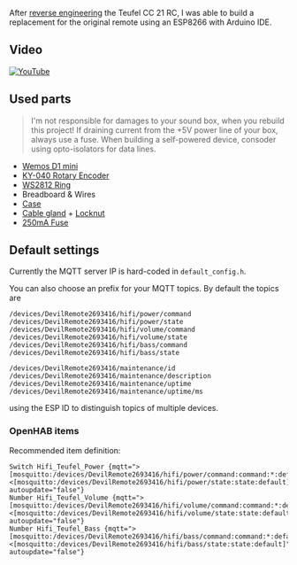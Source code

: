 After [reverse engineering](https://github.com/dersimn/Teufel-CC-21-RC-Reverse-Engineering) the Teufel CC 21 RC, I was able to build a replacement for the original remote using an ESP8266 with Arduino IDE.

## Video

[![YouTube](http://img.youtube.com/vi/U_jX7Qgj51E/0.jpg)](https://www.youtube.com/watch?v=U_jX7Qgj51E)

## Used parts

> I'm not responsible for damages to your sound box, when you rebuild this project!
> If draining current from the +5V power line of your box, always use a fuse.
> When building a self-powered device, consoder using opto-isolators for data lines.

- [Wemos D1 mini](http://www.ebay.de/itm/D1-Mini-NodeMCU-Lua-ESP8266-ESP-12-WeMos-D1-Mini-WIFI-4M-Bytes-Module/381524981999?ssPageName=STRK%3AMEBIDX%3AIT&_trksid=p2057872.m2749.l2649)
- [KY-040 Rotary Encoder](http://www.ebay.de/itm/5X-Drehgeber-Modul-Brick-Sensorentwicklungs-KY-040-fuer-Arduino-Kompatibel-DE/282229922649?ssPageName=STRK%3AMEBIDX%3AIT&_trksid=p2057872.m2749.l2649)
- [WS2812 Ring](http://www.ebay.de/itm/LED-Ring-12-x-5050-RGB-LEDs-WS2812-integrierter-Treiber-NeoPixel-kompatibel/282280571725?ssPageName=STRK%3AMEBIDX%3AIT&_trksid=p2057872.m2749.l2649)
- Breadboard & Wires
- [Case](https://www.conrad.de/de/modul-gehaeuse-74-x-50-x-28-abs-schwarz-axxatronic-rx2010s-1-st-1279534.html)
- [Cable gland](https://www.conrad.de/de/kabelverschraubung-m12-polyamid-schwarz-wiska-eskv-m12-ral-9005-1-st-532220.html) + [Locknut](https://www.conrad.de/de/gegenmutter-m12-polyamid-schwarz-wiska-emug-m12-ral-9005-1-st-532271.html)
- [250mA Fuse](https://www.conrad.de/de/picofuse-kleinstsicherung-axial-bedrahtet-rund-250-ma-125-v-flink-f-eska-823611-1-st-529666.html)

## Default settings

Currently the MQTT server IP is hard-coded in `default_config.h`.

You can also choose an prefix for your MQTT topics. By default the topics are

	/devices/DevilRemote2693416/hifi/power/command 
	/devices/DevilRemote2693416/hifi/power/state 
	/devices/DevilRemote2693416/hifi/volume/command 
	/devices/DevilRemote2693416/hifi/volume/state 
	/devices/DevilRemote2693416/hifi/bass/command 
	/devices/DevilRemote2693416/hifi/bass/state 

	/devices/DevilRemote2693416/maintenance/id 
	/devices/DevilRemote2693416/maintenance/description 
	/devices/DevilRemote2693416/maintenance/uptime 
	/devices/DevilRemote2693416/maintenance/uptime/ms 

using the ESP ID to distinguish topics of multiple devices.

### OpenHAB items

Recommended item definition:

	Switch Hifi_Teufel_Power {mqtt=">[mosquitto:/devices/DevilRemote2693416/hifi/power/command:command:*:default], <[mosquitto:/devices/DevilRemote2693416/hifi/power/state:state:default]", autoupdate="false"}
	Number Hifi_Teufel_Volume {mqtt=">[mosquitto:/devices/DevilRemote2693416/hifi/volume/command:command:*:default], <[mosquitto:/devices/DevilRemote2693416/hifi/volume/state:state:default]", autoupdate="false"}
	Number Hifi_Teufel_Bass {mqtt=">[mosquitto:/devices/DevilRemote2693416/hifi/bass/command:command:*:default], <[mosquitto:/devices/DevilRemote2693416/hifi/bass/state:state:default]", autoupdate="false"}